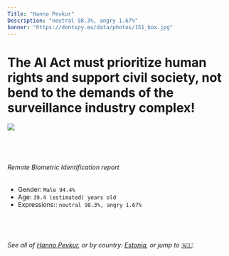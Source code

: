 ```yaml
---
Title: "Hanno Pevkur"
Description: "neutral 98.3%, angry 1.67%"
banner: "https://dontspy.eu/data/photos/151_box.jpg"
---
```


# The AI Act must prioritize human rights and support civil society, not bend to the demands of the surveillance industry complex!

<link rel="stylesheet" type="text/css" href="/css/blog.css" />

<div class="is-fake" hidden>

_This image is **clearly fake**_, yet we [continue to collect them because the AI Act negotiations](/blog/why-deepfake/) are heading in a direction that will only make people's lives more complicated. For a more in-depth explanation, read: [Double threat: why losing the battle against Face Biometrics would fuel the proliferation of deepfakes](/blog/the-dual-threat-how-losing-the-biometric-battle-fuels-deepfake-proliferation/).


</div>

<!-- <img src="https://dontspy.eu/data/photos/54_box.jpg" /> -->
<img src="https://dontspy.eu/data/photos/151_box.jpg" />

## <br>

###### Remote Biometric Identification report

* <span class="label">Gender:</span> `Male 94.4%`
* <span class="label">Age:</span> `39.4 (estimated) years old`
* <span class="label">Expressions::</span> `neutral 98.3%, angry 1.67%`

## <br>

###### See all of [Hanno Pevkur](/policymaker#Hanno%20Pevkur), or by country: [Estonia](/country#Estonia), or jump to [🇳🇱](/x/217).

## <br>
